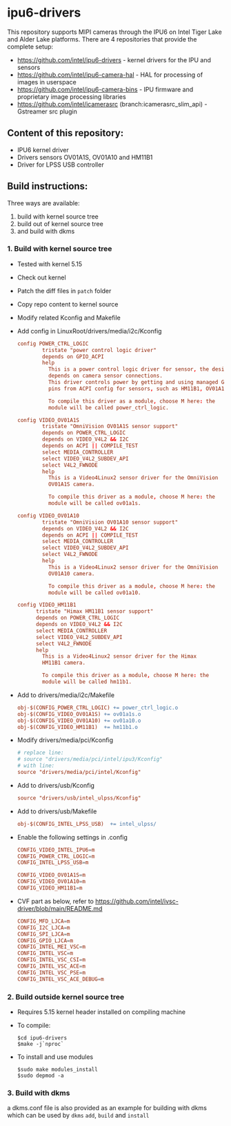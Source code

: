 # ipu6-drivers

This repository supports MIPI cameras through the IPU6 on Intel Tiger Lake and
Alder Lake platforms. There are 4 repositories that provide the complete setup:

- https://github.com/intel/ipu6-drivers - kernel drivers for the IPU and sensors
- https://github.com/intel/ipu6-camera-hal - HAL for processing of images in userspace
- https://github.com/intel/ipu6-camera-bins - IPU firmware and proprietary image processing libraries
- https://github.com/intel/icamerasrc (branch:icamerasrc_slim_api) - Gstreamer src plugin


## Content of this repository:
- IPU6 kernel driver
- Drivers sensors OV01A1S, OV01A10 and HM11B1
- Driver for LPSS USB controller

## Build instructions:
Three ways are available:
1. build with kernel source tree
2. build out of kernel source tree
3. and build with dkms

### 1. Build with kernel source tree
- Tested with kernel 5.15
- Check out kernel
- Patch the diff files in `patch` folder
- Copy repo content to kernel source
- Modify related Kconfig and Makefile
- Add config in LinuxRoot/drivers/media/i2c/Kconfig
  ```conf
  config POWER_CTRL_LOGIC
          tristate "power control logic driver"
          depends on GPIO_ACPI
          help
            This is a power control logic driver for sensor, the design
            depends on camera sensor connections.
            This driver controls power by getting and using managed GPIO
            pins from ACPI config for sensors, such as HM11B1, OV01A1S.

            To compile this driver as a module, choose M here: the
            module will be called power_ctrl_logic.

  config VIDEO_OV01A1S
          tristate "OmniVision OV01A1S sensor support"
          depends on POWER_CTRL_LOGIC
          depends on VIDEO_V4L2 && I2C
          depends on ACPI || COMPILE_TEST
          select MEDIA_CONTROLLER
          select VIDEO_V4L2_SUBDEV_API
          select V4L2_FWNODE
          help
            This is a Video4Linux2 sensor driver for the OmniVision
            OV01A1S camera.

            To compile this driver as a module, choose M here: the
            module will be called ov01a1s.

  config VIDEO_OV01A10
          tristate "OmniVision OV01A10 sensor support"
          depends on VIDEO_V4L2 && I2C
          depends on ACPI || COMPILE_TEST
          select MEDIA_CONTROLLER
          select VIDEO_V4L2_SUBDEV_API
          select V4L2_FWNODE
          help
            This is a Video4Linux2 sensor driver for the OmniVision
            OV01A10 camera.

            To compile this driver as a module, choose M here: the
            module will be called ov01a10.

  config VIDEO_HM11B1
        tristate "Himax HM11B1 sensor support"
        depends on POWER_CTRL_LOGIC
        depends on VIDEO_V4L2 && I2C
        select MEDIA_CONTROLLER
        select VIDEO_V4L2_SUBDEV_API
        select V4L2_FWNODE
        help
          This is a Video4Linux2 sensor driver for the Himax
          HM11B1 camera.

          To compile this driver as a module, choose M here: the
          module will be called hm11b1.

  ```

- Add to drivers/media/i2c/Makefile
  ```makefile
  obj-$(CONFIG_POWER_CTRL_LOGIC) += power_ctrl_logic.o
  obj-$(CONFIG_VIDEO_OV01A1S) += ov01a1s.o
  obj-$(CONFIG_VIDEO_OV01A10) += ov01a10.o
  obj-$(CONFIG_VIDEO_HM11B1)  += hm11b1.o
  ```

- Modify drivers/media/pci/Kconfig
  ```conf
  # replace line:
  # source "drivers/media/pci/intel/ipu3/Kconfig"
  # with line:
  source "drivers/media/pci/intel/Kconfig"
  ```

- Add to drivers/usb/Kconfig
  ```conf
  source "drivers/usb/intel_ulpss/Kconfig"
  ```

- Add to drivers/usb/Makefile
  ```makefile
  obj-$(CONFIG_INTEL_LPSS_USB)  += intel_ulpss/
  ```

- Enable the following settings in .config
  ```conf
  CONFIG_VIDEO_INTEL_IPU6=m
  CONFIG_POWER_CTRL_LOGIC=m
  CONFIG_INTEL_LPSS_USB=m

  CONFIG_VIDEO_OV01A1S=m
  CONFIG_VIDEO_OV01A10=m
  CONFIG_VIDEO_HM11B1=m
  ```
- CVF part as below, refer to https://github.com/intel/ivsc-driver/blob/main/README.md
  ```conf
  CONFIG_MFD_LJCA=m
  CONFIG_I2C_LJCA=m
  CONFIG_SPI_LJCA=m
  CONFIG_GPIO_LJCA=m
  CONFIG_INTEL_MEI_VSC=m
  CONFIG_INTEL_VSC=m
  CONFIG_INTEL_VSC_CSI=m
  CONFIG_INTEL_VSC_ACE=m
  CONFIG_INTEL_VSC_PSE=m
  CONFIG_INTEL_VSC_ACE_DEBUG=m
  ```
### 2. Build outside kernel source tree
- Requires 5.15 kernel header installed on compiling machine
- To compile:
  ```shell
  $cd ipu6-drivers
  $make -j`nproc`
  ```

- To install and use modules
  ```shell
  $sudo make modules_install
  $sudo depmod -a
  ```

### 3. Build with dkms
a dkms.conf file is also provided as an example for building with dkms
which can be used by `dkms` `add`, `build` and `install`

